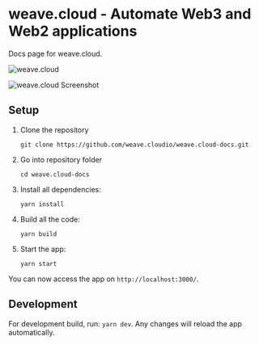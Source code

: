 # weave.cloud - Automate Web3 and Web2 applications

Docs page for weave.cloud.

![weave.cloud](/public/weave.cloud_brand.svg)

![weave.cloud Screenshot](/public/banner_svg.svg)

## Setup
1. Clone the repository
	```
	git clone https://github.com/weave.cloudio/weave.cloud-docs.git
	```

2. Go into repository folder
	```
	cd weave.cloud-docs
	```

3. Install all dependencies:
	```
	yarn install
	```

4. Build all the code:
	```
	yarn build
	```

5. Start the app:
	```
	yarn start
	```

You can now access the app on `http://localhost:3000/`.

## Development
For development build, run: `yarn dev`. Any changes will reload the app automatically.